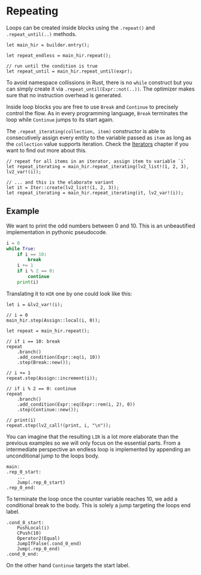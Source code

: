 # Repeating

Loops can be created inside blocks using the `.repeat()` and `.repeat_until(..)` methods.

``` rust,no_run
let main_hir = builder.entry();

let repeat_endless = main_hir.repeat();

// run until the condition is true
let repeat_until = main_hir.repeat_until(expr);
```

To avoid namespace collissions in Rust, there is no `while` construct but you can simply create it via `.repeat_until(Expr::not(..))`. The optimizer makes sure that no instruction overhead is generated.

Inside loop blocks you are free to use `Break` and `Continue` to precisely control the flow. As in every programming language, `Break` terminates the loop while `Continue` jumps to its start again. 

The `.repeat_iterating(collection, item)` constructor is able to consecutively assign every entity to the variable passed as `item` as long as the `collection` value supports iteration. Check the [Iterators](./iterators.md) chapter if you want to find out more about this.

``` rust,no_run
// repeat for all items in an iterator, assign item to variable `i`
let repeat_iterating = main_hir.repeat_iterating(lv2_list!(1, 2, 3), lv2_var!(i));

// ... and this is the elaborate variant
let it = Iter::create(lv2_list!(1, 2, 3));
let repeat_iterating = main_hir.repeat_iterating(it, lv2_var!(i));
```

## Example

We want to print the odd numbers between 0 and 10. This is an unbeautified implementation in pythonic pseudocode.

``` python
i = 0
while True:
    if i == 10:
        break
    i += 1
    if i % 2 == 0:
        continue
    print(i)
```

Translating it to `HIR` one by one could look like this:

``` rust,no_run
let i = &lv2_var!(i);

// i = 0
main_hir.step(Assign::local(i, 0));

let repeat = main_hir.repeat();

// if i == 10: break
repeat
    .branch()
    .add_condition(Expr::eq(i, 10))
    .step(Break::new());

// i += 1
repeat.step(Assign::increment(i));

// if i % 2 == 0: continue
repeat
    .branch()
    .add_condition(Expr::eq(Expr::rem(i, 2), 0))
    .step(Continue::new());

// print(i)
repeat.step(lv2_call!(print, i, "\n"));
```

You can imagine that the resulting `LIR` is a lot more elaborate than the previous examples so we will only focus on the essential parts. From a intermediate perspective an endless loop is implemented by appending an unconditional jump to the loops body.

``` lir
main:
.rep_0_start:
    ...
	Jump(.rep_0_start)
.rep_0_end:
```

To terminate the loop once the counter variable reaches 10, we add a conditional break to the body. This is solely a jump targeting the loops end label.

``` lir
.cond_0_start:
	PushLocal(i)
	CPush(10)
	Operator2(Equal)
	JumpIfFalse(.cond_0_end)
	Jump(.rep_0_end)
.cond_0_end:
```

On the other hand `Continue` targets the start label.
